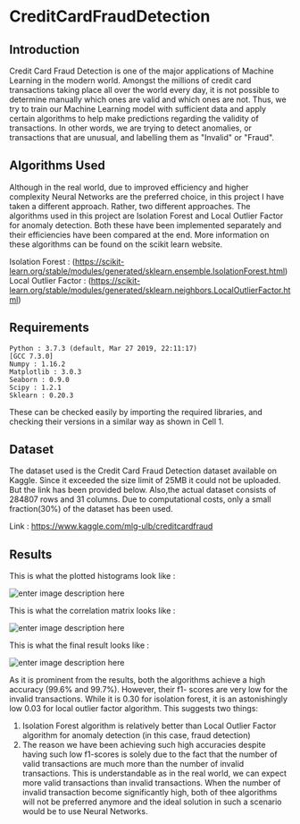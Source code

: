 # CreditCardFraudDetection

## Introduction

Credit Card Fraud Detection is one of the major applications of Machine Learning in the modern world. Amongst the millions of credit card transactions taking place all over the world every day, it is not possible to determine manually which ones are valid and which ones are not. Thus, we try to train our Machine Learning model with sufficient data and apply certain algorithms to help make predictions regarding the validity of transactions. In other words, we are trying to detect anomalies, or transactions that are unusual, and labelling them as "Invalid" or "Fraud".

## Algorithms Used

Although in the real world, due to improved efficiency and higher complexity Neural Networks are the preferred choice, in this project I have taken a different approach. Rather, two different approaches. The algorithms used in this project are Isolation Forest and Local Outlier Factor for anomaly detection. Both these have been implemented separately and their efficiencies have been compared at the end. More information on these algorithms can be found on the scikit learn website.

Isolation Forest :  (https://scikit-learn.org/stable/modules/generated/sklearn.ensemble.IsolationForest.html)
Local Outlier Factor : (https://scikit-learn.org/stable/modules/generated/sklearn.neighbors.LocalOutlierFactor.html) 

## Requirements

    Python : 3.7.3 (default, Mar 27 2019, 22:11:17)
    [GCC 7.3.0]
    Numpy : 1.16.2
    Matplotlib : 3.0.3
    Seaborn : 0.9.0
    Scipy : 1.2.1
    Sklearn : 0.20.3
    
  

These can be checked easily by importing the required libraries, and checking their versions in a similar way as shown in Cell 1. 

## Dataset

The dataset used is the Credit Card Fraud Detection dataset available on Kaggle. Since it exceeded the size limit of 25MB it could not be uploaded. But the link has been provided below. Also,the actual dataset consists of 284807 rows and 31 columns. Due to computational costs, only a small fraction(30%) of the dataset has been used.

Link : https://www.kaggle.com/mlg-ulb/creditcardfraud

## Results

This is what the plotted histograms look like :


![enter image description here](https://lh3.googleusercontent.com/-W_k5ROSqNym10yG4AvULvoGDIHMsnYpGOZuVBhUrRgOzUH4S55KZRsxxCoTUQrHtKORl7Y-Xi6-Dw)




This is what the correlation matrix looks like :

![enter image description here](https://lh3.googleusercontent.com/iYFl6Wh6TQkyncco2V7O3qF9YES4-6cSJsl-TQvx2uDRR3ULntlX1IvXlq_t2iM92nseB_0WuNBuVw)






This is what the final result looks like :

![enter image description here](https://lh3.googleusercontent.com/iMIbfb5FmqovsIby9IUZjohsR35FhzfiNdAKBVZdfEfOP90qYVR3w6v28W9yR2Ztey10ztPXCYd3rQ)




As it is prominent from the results, both the algorithms achieve a high accuracy (99.6% and 99.7%). However, their f1- scores are very low for the invalid transactions. While it is 0.30 for isolation forest, it is an astonishingly low 0.03 for local outlier factor algorithm. This suggests two things:
1. Isolation Forest algorithm is relatively better than Local Outlier Factor algorithm for anomaly detection (in this case, fraud detection)
2. The reason we have been achieving such high accuracies despite having such low f1-scores is solely due to the fact that the number of valid transactions are much more than the number of invalid transactions. This is understandable as in the real world, we can expect more valid transactions than invalid transactions. When the number of invalid transaction become significantly high, both of thee algorithms will not be preferred anymore and the ideal solution in such a scenario would be to use Neural Networks.
<!--stackedit_data:
eyJoaXN0b3J5IjpbLTE3MjAzNTUzOTldfQ==
-->

